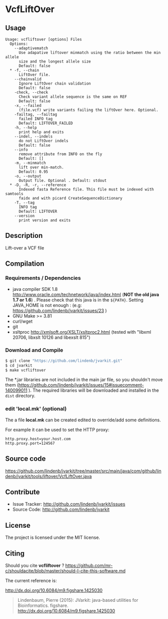 # VcfLiftOver


## Usage

```
Usage: vcfliftover [options] Files
  Options:
    --adaptivematch
      Use adapative liftover minmatch using the ratio between the min allele 
      size and the longest allele size
      Default: false
  * -f, --chain
      LiftOver file.
    --chainvalid
      Ignore LiftOver chain validation
      Default: false
    -check, --check
      Check variant allele sequence is the same on REF
      Default: false
    -x, --failed
      (file.vcf) write variants failing the liftOver here. Optional.
    -failtag, --failtag
      failed INFO tag
      Default: LIFTOVER_FAILED
    -h, --help
      print help and exits
    --indel, --indels
      do not LiftOver indels
      Default: false
    --info
      remove attribute from INFO on the fly
      Default: []
    -m, --minmatch
      lift over min-match.
      Default: 0.95
    -o, --output
      Output file. Optional . Default: stdout
  * -D, -R, -r, --reference
      Indexed fasta Reference file. This file must be indexed with samtools 
      faidx and with picard CreateSequenceDictionary
    -T, --tag
      INFO tag
      Default: LIFTOVER
    --version
      print version and exits

```


## Description

Lift-over a VCF file

## Compilation

### Requirements / Dependencies

* java compiler SDK 1.8 http://www.oracle.com/technetwork/java/index.html (**NOT the old java 1.7 or 1.6**) . Please check that this java is in the `${PATH}`. Setting JAVA_HOME is not enough : (e.g: https://github.com/lindenb/jvarkit/issues/23 )
* GNU Make >= 3.81
* curl/wget
* git
* xsltproc http://xmlsoft.org/XSLT/xsltproc2.html (tested with "libxml 20706, libxslt 10126 and libexslt 815")


### Download and Compile

```bash
$ git clone "https://github.com/lindenb/jvarkit.git"
$ cd jvarkit
$ make vcfliftover
```

The *.jar libraries are not included in the main jar file, so you shouldn't move them (https://github.com/lindenb/jvarkit/issues/15#issuecomment-140099011 ).
The required libraries will be downloaded and installed in the `dist` directory.

### edit 'local.mk' (optional)

The a file **local.mk** can be created edited to override/add some definitions.

For example it can be used to set the HTTP proxy:

```
http.proxy.host=your.host.com
http.proxy.port=124567
```
## Source code 

https://github.com/lindenb/jvarkit/tree/master/src/main/java/com/github/lindenb/jvarkit/tools/liftover/VcfLiftOver.java

## Contribute

- Issue Tracker: http://github.com/lindenb/jvarkit/issues
- Source Code: http://github.com/lindenb/jvarkit

## License

The project is licensed under the MIT license.

## Citing

Should you cite **vcfliftover** ? https://github.com/mr-c/shouldacite/blob/master/should-I-cite-this-software.md

The current reference is:

http://dx.doi.org/10.6084/m9.figshare.1425030

> Lindenbaum, Pierre (2015): JVarkit: java-based utilities for Bioinformatics. figshare.
> http://dx.doi.org/10.6084/m9.figshare.1425030



